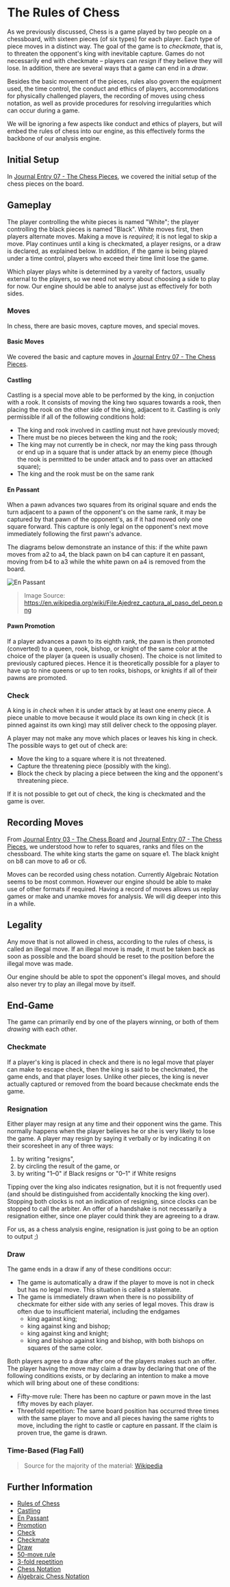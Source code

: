 ﻿# The Rules of Chess
As we previously discussed, Chess is a game played by two people on a chessboard, with sixteen pieces
(of six types) for each player. Each type of piece moves in a distinct way. The goal of the game is to
*checkmate*, that is, to threaten the opponent's king with inevitable capture. Games do not necessarily
end with checkmate – players can *resign* if they believe they will lose. In addition, there are several
ways that a game can end in a *draw*.

Besides the basic movement of the pieces, rules also govern the equipment used, the time control, the
conduct and ethics of players, accommodations for physically challenged players, the recording of moves
using chess notation, as well as provide procedures for resolving irregularities which can occur during a
game.

We will be ignoring a few aspects like conduct and ethics of players, but will embed the rules of chess
into our engine, as this effectively forms the backbone of our analysis engine.

## Initial Setup
In [Journal Entry 07 - The Chess Pieces](07%20-%20The%20Chess%20Pieces.md), we covered the initial
setup of the chess pieces on the board.

## Gameplay
The player controlling the white pieces is named "White"; the player controlling the black pieces is
named "Black". White moves first, then players alternate moves. Making a move is *required*; it is not
legal to skip a move. Play continues until a king is checkmated, a player resigns, or a draw is declared,
as explained below. In addition, if the game is being played under a time control, players who exceed
their time limit lose the game.

Which player plays white is determined by a vareity of factors, usually external to the players, so we
need not worry about choosing a side to play for now. Our engine should be able to analyse just as
effectively for both sides.

### Moves
In chess, there are basic moves, capture moves, and special moves.

#### Basic Moves
We covered the basic and capture moves in
[Journal Entry 07 - The Chess Pieces](07%20-%20The%20Chess%20Pieces.md#pieces-and-moves).

#### Castling
Castling is a special move able to be performed by the king, in conjuction with a rook. It consists of 
moving the king two squares towards a rook, then placing the rook on the other side of the king, adjacent
to it. Castling is only permissible if all of the following conditions hold:

* The king and rook involved in castling must not have previously moved;
* There must be no pieces between the king and the rook;
* The king may not currently be in check, nor may the king pass through or end up in a square that is under attack by an enemy piece (though the rook is permitted to be under attack and to pass over an attacked square);
* The king and the rook must be on the same rank

#### En Passant
When a pawn advances two squares from its original square and ends the turn adjacent to a pawn of the
opponent's on the same rank, it may be captured by that pawn of the opponent's, as if it had moved only
one square forward. This capture is only legal on the opponent's next move immediately following the
first pawn's advance.

The diagrams below demonstrate an instance of this: if the white pawn moves from a2 to a4, the black pawn
on b4 can capture it en passant, moving from b4 to a3 while the white pawn on a4 is removed from the
board.

![En Passant](../media/moves/en-passant.png)
> Image Source: https://en.wikipedia.org/wiki/File:Ajedrez_captura_al_paso_del_peon.png

#### Pawn Promotion
If a player advances a pawn to its eighth rank, the pawn is then promoted (converted) to a queen, rook,
bishop, or knight of the same color at the choice of the player (a queen is usually chosen). The choice
is not limited to previously captured pieces. Hence it is theoretically possible for a player to have up
to nine queens or up to ten rooks, bishops, or knights if all of their pawns are promoted.

### Check
A king is *in check* when it is under attack by at least one enemy piece. A piece unable to move because
it would place its own king in check (it is pinned against its own king) may still deliver check to the
opposing player.

A player may not make any move which places or leaves his king in check. The possible ways to get out of
check are:

* Move the king to a square where it is not threatened.
* Capture the threatening piece (possibly with the king).
* Block the check by placing a piece between the king and the opponent's threatening piece.

If it is not possible to get out of check, the king is checkmated and the game is over.

## Recording Moves
From [Journal Entry 03 - The Chess Board](03%20-%20The%20Chess%20Board.md) and
[Journal Entry 07 - The Chess Pieces](07%20-%20The%20Chess%20Pieces.md), we understood how to refer to
squares, ranks and files on the chessboard. The white king starts the game on square e1. The black knight
on b8 can move to a6 or c6.

Moves can be recorded using chess notation. Currently Algebraic Notation seems to be most common. However
our engine should be able to make use of other formats if required. Having a record of moves allows us
replay games or make and unamke moves for analysis. We will dig deeper into this in a while.

## Legality
Any move that is not allowed in chess, according to the rules of chess, is called an illegal move.
If an illegal move is made, it must be taken back as soon as possible and the board should be reset to
the position before the illegal move was made.

Our engine should be able to spot the opponent's illegal moves, and should also never try to play an
illegal move by itself.

## End-Game
The game can primarily end by one of the players winning, or both of them *drawing* with each other.

### Checkmate
If a player's king is placed in check and there is no legal move that player can make to escape check,
then the king is said to be checkmated, the game ends, and that player loses. Unlike other pieces, the
king is never actually captured or removed from the board because checkmate ends the game.

### Resignation
Either player may resign at any time and their opponent wins the game. This normally happens when the
player believes he or she is very likely to lose the game. A player may resign by saying it verbally or
by indicating it on their scoresheet in any of three ways:

1. by writing "resigns",
2. by circling the result of the game, or 
3. by writing "1–0" if Black resigns or "0–1" if White resigns

Tipping over the king also indicates resignation, but it is not frequently used (and should be
distinguished from accidentally knocking the king over). Stopping both clocks is not an indication of
resigning, since clocks can be stopped to call the arbiter. An offer of a handshake is not necessarily a
resignation either, since one player could think they are agreeing to a draw.

For us, as a chess analysis engine, resignation is just going to be an option to output ;)

### Draw
The game ends in a draw if any of these conditions occur:

* The game is automatically a draw if the player to move is not in check but has no legal move. This situation is called a stalemate.
* The game is immediately drawn when there is no possibility of checkmate for either side with any series of legal moves. This draw is often due to insufficient material, including the endgames
  - king against king;
  - king against king and bishop;
  - king against king and knight;
  - king and bishop against king and bishop, with both bishops on squares of the same color.

Both players agree to a draw after one of the players makes such an offer.
The player having the move may claim a draw by declaring that one of the following conditions exists, or by declaring an intention to make a move which will bring about one of these conditions:

* Fifty-move rule: There has been no capture or pawn move in the last fifty moves by each player.
* Threefold repetition: The same board position has occurred three times with the same player to move and all pieces having the same rights to move, including the right to castle or capture en passant.
If the claim is proven true, the game is drawn.

### Time-Based (Flag Fall)

> Source for the majority of the material: [Wikipedia](https://en.wikipedia.org/wiki/Rules_of_chess)

## Further Information

* [Rules of Chess](https://en.wikipedia.org/wiki/Rules_of_chess)
* [Castling](https://en.wikipedia.org/wiki/Castling)
* [En Passant](https://en.wikipedia.org/wiki/En_passant)
* [Promotion](https://en.wikipedia.org/wiki/Promotion_(chess))
* [Check](https://en.wikipedia.org/wiki/Check_(chess))
* [Checkmate](https://en.wikipedia.org/wiki/Checkmate)
* [Draw](https://en.wikipedia.org/wiki/Draw_(chess))
* [50-move rule](https://en.wikipedia.org/wiki/Fifty-move_rule)
* [3-fold repetition](https://en.wikipedia.org/wiki/Threefold_repetition)
* [Chess Notation](https://en.wikipedia.org/wiki/Chess_notation)
* [Algebraic Chess Notation](https://en.wikipedia.org/wiki/Algebraic_chess_notation)
